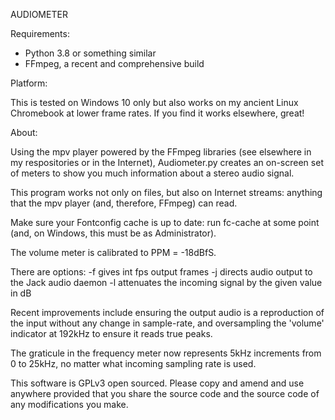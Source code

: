 AUDIOMETER

Requirements:

* Python 3.8 or something similar
* FFmpeg, a recent and comprehensive build

Platform:

This is tested on Windows 10 only but also works on my ancient Linux Chromebook at lower frame rates. If you find it works elsewhere, great!

About:

Using the mpv player powered by the FFmpeg libraries (see elsewhere in my respositories or in the Internet), Audiometer.py
creates an on-screen set of meters to show you much information about a stereo audio signal.

This program works not only on files, but also on Internet streams: anything that the mpv player (and, therefore, FFmpeg) can read.

Make sure your Fontconfig cache is up to date: run fc-cache at some point (and, on Windows, this must be as Administrator).

The volume meter is calibrated to PPM = -18dBfS.

There are options:
  -f <int> gives int fps output frames
  -j directs audio output to the Jack audio daemon
  -l <float> attenuates the incoming signal by the given value in dB

Recent improvements include ensuring the output audio is a reproduction of the input without any change in sample-rate, and oversampling the 'volume' indicator at 192kHz to ensure it reads true peaks.

The graticule in the frequency meter now represents 5kHz increments from 0 to 25kHz, no matter what incoming sampling rate is used.

This software is GPLv3 open sourced. Please copy and amend and use anywhere provided that you share the source code and the source code of any modifications you make.

